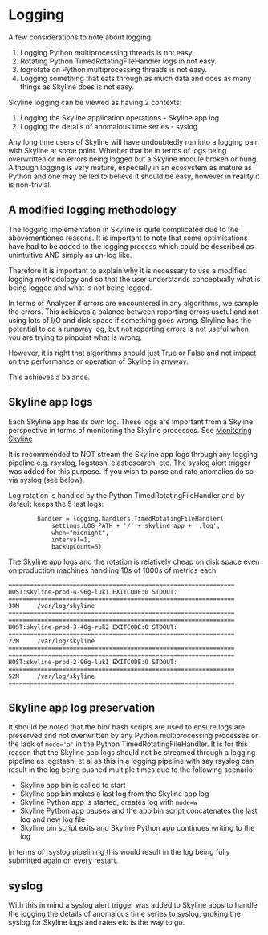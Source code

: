 # Logging

A few considerations to note about logging.

1. Logging Python multiprocessing threads is not easy.
2. Rotating Python TimedRotatingFileHandler logs in not easy.
3. logrotate on Python multiprocessing threads is not easy.
4. Logging something that eats through as much data and does as many things as
   Skyline does is not easy.

Skyline logging can be viewed as having 2 contexts:

1. Logging the Skyline application operations - Skyline app log
2. Logging the details of anomalous time series - syslog

Any long time users of Skyline will have undoubtedly run into a logging pain
with Skyline at some point.  Whether that be in terms of logs being overwritten
or no errors being logged but a Skyline module broken or hung.
Although logging is very mature, especially in an ecosystem as mature as Python
and one may be led to believe it should be easy, however in reality it is
non-trivial.

## A modified logging methodology

The logging implementation in Skyline is quite complicated due to the
abovementioned reasons.  It is important to note that some optimisations have
had to be added to the logging process which could be described as unintuitive AND
simply as un-log like.

Therefore it is important to explain why it is necessary to use a modified
logging methodology and so that the user understands conceptually what is being
logged and what is not being logged.

In terms of Analyzer if errors are encountered in any algorithms, we sample the
errors.  This achieves a balance between reporting errors useful and not using
lots of I/O and disk space if something goes wrong.  Skyline has the potential
to do a runaway log, but not reporting errors is not useful when you are trying
to pinpoint what is wrong.

However, it is right that algorithms should just True or False and not impact on
the performance or operation of Skyline in anyway.

This achieves a balance.

## Skyline app logs

Each Skyline app has its own log.  These logs are important from a Skyline
perspective in terms of monitoring the Skyline processes.
See [Monitoring Skyline]((monitoring-skyline.html))

It is recommended to NOT stream the Skyline app logs through any logging
pipeline e.g. rsyslog, logstash, elasticsearch, etc.  The syslog alert trigger
was added for this purpose.  If you wish to parse and rate anomalies do so via
syslog (see below).

Log rotation is handled by the Python TimedRotatingFileHandler and by default
keeps the 5 last logs:

```
        handler = logging.handlers.TimedRotatingFileHandler(
            settings.LOG_PATH + '/' + skyline_app + '.log',
            when="midnight",
            interval=1,
            backupCount=5)
```

The Skyline app logs and the rotation is relatively cheap on disk space even on
production machines handling 10s of 1000s of metrics each.

```
===============================================================
HOST:skyline-prod-4-96g-luk1 EXITCODE:0 STDOUT:
===============================================================
38M     /var/log/skyline
===============================================================
===============================================================
HOST:skyline-prod-3-40g-ruk2 EXITCODE:0 STDOUT:
===============================================================
22M     /var/log/skyline
===============================================================
===============================================================
HOST:skyline-prod-2-96g-luk1 EXITCODE:0 STDOUT:
===============================================================
52M     /var/log/skyline
===============================================================
```

## Skyline app log preservation

It should be noted that the bin/ bash scripts are used to ensure logs are
preserved and not overwritten by any Python multiprocessing processes or the
lack of `mode='a'` in the Python TimedRotatingFileHandler.  It is for this
reason that the Skyline app logs should not be streamed through a logging
pipeline as logstash, et al as this in a logging pipeline with say rsyslog can
result in the log being pushed multiple times due to the following scenario:

- Skyline app bin is called to start
- Skyline app bin makes a last log from the Skyline app log
- Skyline Python app is started, creates log with `mode=w`
- Skyline Python app pauses and the app bin script concatenates the last log and
  new log file
- Skyline bin script exits and Skyline Python app continues writing to the log

In terms of rsyslog pipelining this would result in the log being fully
submitted again on every restart.

## syslog

With this in mind a syslog alert trigger was added to Skyline apps to handle the
logging the details of anomalous time series to syslog,  groking the syslog for
Skyline logs and rates etc is the way to go.
